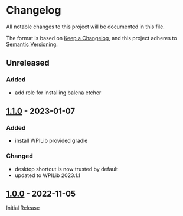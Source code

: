 # Changelog

All notable changes to this project will be documented in this file.

The format is based on [Keep a Changelog](https://keepachangelog.com/en/1.0.0/),
and this project adheres to
[Semantic Versioning](https://semver.org/spec/v2.0.0.html).

## Unreleased

### Added

- add role for installing balena etcher

## [1.1.0] - 2023-01-07

### Added

- install WPILib provided gradle

### Changed

- desktop shortcut is now trusted by default
- updated to WPILib 2023.1.1

## [1.0.0] - 2022-11-05

Initial Release

[1.0.0]: https://github.com/FRC7540/ansible-collection-frc/releases/tag/v1.0.0
[1.1.0]: https://github.com/FRC7540/ansible-collection-frc/releases/tag/v1.1.0
